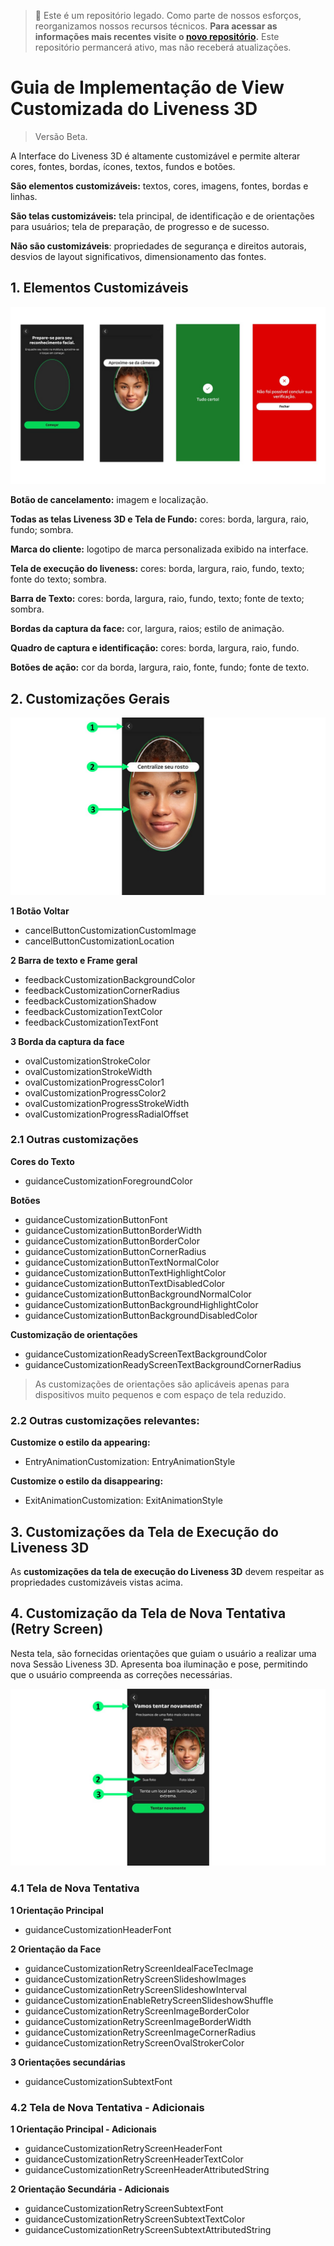 > 🚧 Este é um repositório legado. Como parte de nossos esforços, reorganizamos nossos recursos técnicos. 
**Para acessar as informações mais recentes visite o [novo repositório](https://github.com/oititec/android-oiti-versions).** 
Este repositório permancerá ativo, mas não receberá atualizações.

# Guia de Implementação de View Customizada do Liveness 3D

> Versão Beta.



A Interface do Liveness 3D é altamente customizável e permite alterar cores, fontes, bordas, ícones, textos, fundos e botões. 

**São elementos customizáveis:** textos, cores, imagens, fontes, bordas e linhas.

**São telas customizáveis:** tela principal, de identificação e de orientações para usuários; tela de preparação, de progresso e de sucesso.

**Não são customizáveis**: propriedades de segurança e direitos autorais, desvios de layout significativos, dimensionamento das fontes.


## 1. Elementos Customizáveis

![elementos_customizaveis](Images/liveness3d_secao_elementos_customisados.png)


**Botão de cancelamento:** imagem e localização.

**Todas as telas Liveness 3D e Tela de Fundo:** cores: borda, largura, raio, fundo; sombra.

**Marca do cliente:** logotipo de marca personalizada exibido na interface.

**Tela de execução do liveness:** cores: borda, largura, raio, fundo, texto; fonte do texto; sombra.

**Barra de Texto:** cores: borda, largura, raio, fundo, texto; fonte de texto; sombra.

**Bordas da captura da face:** cor, largura, raios; estilo de animação.

**Quadro de captura e identificação:** cores: borda, largura, raio, fundo.

**Botões de ação:** cor da borda, largura, raio, fonte, fundo; fonte de texto.


## 2. Customizações Gerais

![Customizacoes_gerais](Images/liveness3d_secao_customizacoes_gerais.png)

**1 Botão Voltar**
 - cancelButtonCustomizationCustomImage
 - cancelButtonCustomizationLocation


**2  Barra de texto e Frame geral**
- feedbackCustomizationBackgroundColor
- feedbackCustomizationCornerRadius
- feedbackCustomizationShadow
- feedbackCustomizationTextColor
- feedbackCustomizationTextFont

**3  Borda da captura da face**
- ovalCustomizationStrokeColor
- ovalCustomizationStrokeWidth
- ovalCustomizationProgressColor1
- ovalCustomizationProgressColor2
- ovalCustomizationProgressStrokeWidth
- ovalCustomizationProgressRadialOffset

### 2.1 Outras customizações

**Cores do Texto**
- guidanceCustomizationForegroundColor

**Botões**
- guidanceCustomizationButtonFont
- guidanceCustomizationButtonBorderWidth
- guidanceCustomizationButtonBorderColor
- guidanceCustomizationButtonCornerRadius
- guidanceCustomizationButtonTextNormalColor
- guidanceCustomizationButtonTextHighlightColor
- guidanceCustomizationButtonTextDisabledColor
- guidanceCustomizationButtonBackgroundNormalColor
- guidanceCustomizationButtonBackgroundHighlightColor
- guidanceCustomizationButtonBackgroundDisabledColor

**Customização de orientações**
- guidanceCustomizationReadyScreenTextBackgroundColor
- guidanceCustomizationReadyScreenTextBackgroundCornerRadius

> As customizações de orientações são aplicáveis apenas para dispositivos muito pequenos e com espaço de tela reduzido.


### 2.2 Outras customizações relevantes:

**Customize o estilo da appearing:**
- EntryAnimationCustomization: EntryAnimationStyle

**Customize o estilo da disappearing:**
- ExitAnimationCustomization: ExitAnimationStyle


## 3. Customizações da Tela de Execução do Liveness 3D

As **customizações da tela de execução do Liveness 3D** devem respeitar as propriedades customizáveis vistas acima.


## 4. Customização da Tela de Nova Tentativa (Retry  Screen)

Nesta tela, são fornecidas orientações que guiam o usuário a realizar uma nova Sessão Liveness 3D. 
Apresenta boa iluminação e pose, permitindo que o usuário compreenda as correções necessárias.

![customizacao_retry](Images/liveness3d_secao_retry.png)

### 4.1 Tela de Nova Tentativa

**1 Orientação Principal**
- guidanceCustomizationHeaderFont

**2 Orientação da Face**
- guidanceCustomizationRetryScreenIdealFaceTecImage
- guidanceCustomizationRetryScreenSlideshowImages
- guidanceCustomizationRetryScreenSlideshowInterval
- guidanceCustomizationEnableRetryScreenSlideshowShuffle
- guidanceCustomizationRetryScreenImageBorderColor
- guidanceCustomizationRetryScreenImageBorderWidth
- guidanceCustomizationRetryScreenImageCornerRadius
- guidanceCustomizationRetryScreenOvalStrokerColor

**3 Orientações secundárias**
- guidanceCustomizationSubtextFont

### 4.2 Tela de Nova Tentativa - Adicionais

**1 Orientação Principal - Adicionais**
- guidanceCustomizationRetryScreenHeaderFont
- guidanceCustomizationRetryScreenHeaderTextColor
- guidanceCustomizationRetryScreenHeaderAttributedString

**2 Orientação Secundária - Adicionais**
- guidanceCustomizationRetryScreenSubtextFont
- guidanceCustomizationRetryScreenSubtextTextColor
- guidanceCustomizationRetryScreenSubtextAttributedString
